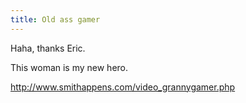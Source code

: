 ```yaml
---
title: Old ass gamer
---
```


Haha, thanks Eric.

This woman is my new hero.

<http://www.smithappens.com/video_grannygamer.php>
